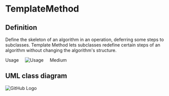 # TemplateMethod

## Definition

Define the skeleton of an algorithm in an operation, deferring some steps to subclasses. Template Method lets subclasses redefine certain steps of an algorithm without changing the algorithm's structure.

Usage     ![Usage](../../../docs/Pictures/Usage3.png)     Medium

## UML class diagram

![GitHub Logo](../../../docs/Pictures/DesignPatterns/template.gif)

